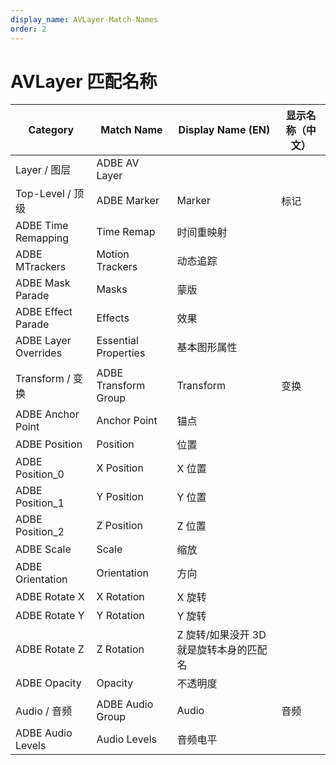 ```yaml
---
display_name: AVLayer-Match-Names
order: 2
---
```


# AVLayer 匹配名称

| Category             | Match Name           | Display Name (EN)                       | 显示名称（中文） |
| -------------------- | -------------------- | --------------------------------------- | ---------------- |
| Layer / 图层         | ADBE AV Layer        |                                         |                  |
| Top-Level / 顶级     | ADBE Marker          | Marker                                  | 标记             |
| ADBE Time Remapping  | Time Remap           | 时间重映射                              |                  |
| ADBE MTrackers       | Motion Trackers      | 动态追踪                                |                  |
| ADBE Mask Parade     | Masks                | 蒙版                                    |                  |
| ADBE Effect Parade   | Effects              | 效果                                    |                  |
| ADBE Layer Overrides | Essential Properties | 基本图形属性                            |                  |
|                      |                      |                                         |                  |
| Transform / 变换     | ADBE Transform Group | Transform                               | 变换             |
| ADBE Anchor Point    | Anchor Point         | 锚点                                    |                  |
| ADBE Position        | Position             | 位置                                    |                  |
| ADBE Position_0      | X Position           | X 位置                                  |                  |
| ADBE Position_1      | Y Position           | Y 位置                                  |                  |
| ADBE Position_2      | Z Position           | Z 位置                                  |                  |
| ADBE Scale           | Scale                | 缩放                                    |                  |
| ADBE Orientation     | Orientation          | 方向                                    |                  |
| ADBE Rotate X        | X Rotation           | X 旋转                                  |                  |
| ADBE Rotate Y        | Y Rotation           | Y 旋转                                  |                  |
| ADBE Rotate Z        | Z Rotation           | Z 旋转/如果没开 3D 就是旋转本身的匹配名 |                  |
| ADBE Opacity         | Opacity              | 不透明度                                |                  |
|                      |                      |                                         |                  |
| Audio / 音频         | ADBE Audio Group     | Audio                                   | 音频             |
| ADBE Audio Levels    | Audio Levels         | 音频电平                                |                  |
